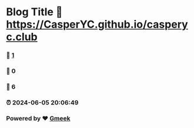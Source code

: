 # Blog Title :link: https://CasperYC.github.io/casperyc.club 
### :page_facing_up: [1](https://CasperYC.github.io/casperyc.club/tag.html) 
### :speech_balloon: 0 
### :hibiscus: 6 
### :alarm_clock: 2024-06-05 20:06:49 
### Powered by :heart: [Gmeek](https://github.com/Meekdai/Gmeek)
